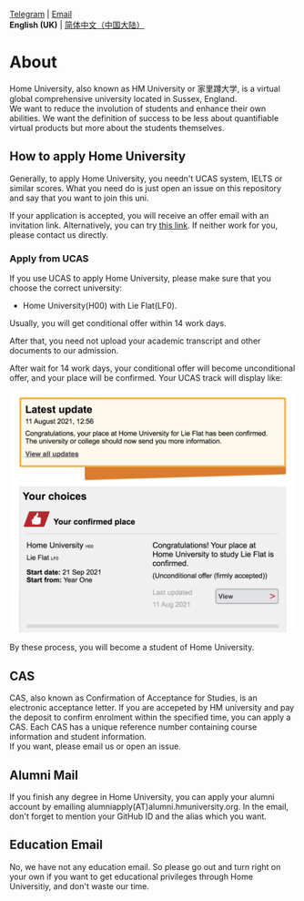 [Telegram](https://t.me/hmuni) | [Email](mailto:admin@alumni.hmuniversity.org)  
**English (UK)** | [简体中文（中国大陆）](README-zh-cn.md)

# About

Home University, also known as HM University or 家里蹲大学, is a virtual global comprehensive university located in Sussex, England.  
We want to reduce the involution of students and enhance their own abilities.
We want the definition of success to be less about quantifiable virtual products but more about the students themselves.

## How to apply Home University

Generally, to apply Home University, you needn't UCAS system, IELTS or similar scores.
What you need do is just open an issue on this repository and say that you want to join this uni.

If your application is accepted, you will receive an offer email with an invitation link.
Alternatively, you can try [this link](https://github.com/orgs/HMUniversity/invitation?via_email=1).
If neither work for you, please contact us directly.

### Apply from UCAS

If you use UCAS to apply Home University, please make sure that you choose the correct university:

- Home University(H00) with Lie Flat(LF0).

Usually, you will get conditional offer within 14 work days.

After that, you need not upload your academic transcript and other documents to our admission.

After wait for 14 work days, your conditional offer will become unconditional offer, and your place will be confirmed. Your UCAS track will display like:

![](image/ucas-track.png)

By these process, you will become a student of Home University.

## CAS

CAS, also known as Confirmation of Acceptance for Studies, is an electronic acceptance letter.
If you are accepeted by HM university and pay the deposit to confirm enrolment within the specified time, you can apply a CAS.
Each CAS has a unique reference number containing course information and student information.  
If you want, please email us or open an issue.

## Alumni Mail

If you finish any degree in Home University, you can apply your alumni account by emailing alumniapply(AT)alumni.hmuniversity.org.
In the email, don't forget to mention your GitHub ID and the alias which you want.

## Education Email

No, we have not any education email. So please go out and turn right on your own if you want to get educational privileges through Home Universitiy, and don't waste our time.
